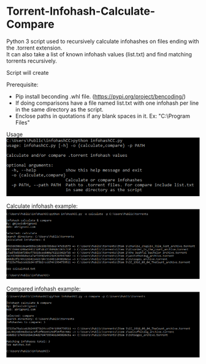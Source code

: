 # Torrent-Infohash-Calculate-Compare

Python 3 script used to recursively calculate infohashes on files ending with the .torrent extension.  
It can also take a list of known infohash values (list.txt) and find matching torrents recursively.  

Script will create 

Prerequisite:
- Pip install beconding .whl file. (https://pypi.org/project/bencoding/)   
- If doing comparisons have a file named list.txt with one infohash per line in the same directory as the script.  
- Enclose paths in quotations if any blank spaces in it. Ex: "C:\Program Files\"

Usage  
![alt text](/images/Usage.PNG "Usage example")  

Calculate infohash example:  
![alt text](/images/Calculated_infohashes.PNG "Usage example")

Compared infohash example:
![alt text](/images/Compared.PNG "Usage example")
